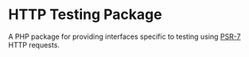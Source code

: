 HTTP Testing Package
====================
A PHP package for providing interfaces specific to testing using 
[PSR-7](https://www.php-fig.org/psr/psr-7/) HTTP requests.
